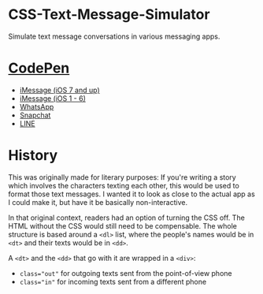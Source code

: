 # CSS-Text-Message-Simulator
Simulate text message conversations in various messaging apps.

# [CodePen](https://codepen.io/collection/DQOQON)
* [iMessage (iOS 7 and up)](https://codepen.io/motaylormo/pen/ZEGOqQr)
* [iMessage (iOS 1 - 6)](https://codepen.io/motaylormo/pen/KKpaydv)
* [WhatsApp](https://codepen.io/motaylormo/pen/LYVLmQP)
* [Snapchat](https://codepen.io/motaylormo/pen/OJVRWzv)
* [LINE](https://codepen.io/motaylormo/pen/eYNBPvE)

# History
This was originally made for literary purposes: If you're writing a story which involves the characters texting each other, this would be used to format those text messages. I wanted it to look as close to the actual app as I could make it, but have it be basically non-interactive.

In that original context, readers had an option of turning the CSS off. The HTML without the CSS would still need to be compensable. The whole structure is based around a `<dl>` list, where the people's names would be in `<dt>` and their texts would be in `<dd>`.

A `<dt>` and the `<dd>` that go with it are wrapped in a `<div>`:
* `class="out"` for outgoing texts sent from the point-of-view phone
* `class="in"` for incoming texts sent from a different phone
